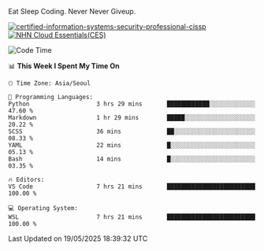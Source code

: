 Eat Sleep Coding.
Never Never Giveup.

[![certified-information-systems-security-professional-cissp](https://github.com/user-attachments/assets/d259884f-7f9a-4d80-a663-6968ead7464a)](https://www.credly.com/badges/f394a010-85a0-450b-9136-8043af01d71c/public_url)
[![NHN Cloud Essentials(CES)](https://github.com/user-attachments/assets/f405dcae-c923-424d-927f-e993bac10fa9)](https://www.nhncloud.com/kr/edu/certification/search)


<!--START_SECTION:waka-->
![Code Time](http://img.shields.io/badge/Code%20Time-4%2C170%20hrs%206%20mins-blue)

📊 **This Week I Spent My Time On** 

```text
🕑︎ Time Zone: Asia/Seoul

💬 Programming Languages: 
Python                   3 hrs 29 mins       ████████████░░░░░░░░░░░░░   47.60 % 
Markdown                 1 hr 29 mins        █████░░░░░░░░░░░░░░░░░░░░   20.22 % 
SCSS                     36 mins             ██░░░░░░░░░░░░░░░░░░░░░░░   08.33 % 
YAML                     22 mins             █░░░░░░░░░░░░░░░░░░░░░░░░   05.13 % 
Bash                     14 mins             █░░░░░░░░░░░░░░░░░░░░░░░░   03.35 % 

🔥 Editors: 
VS Code                  7 hrs 21 mins       █████████████████████████   100.00 % 

💻 Operating System: 
WSL                      7 hrs 21 mins       █████████████████████████   100.00 % 
```


 Last Updated on 19/05/2025 18:39:32 UTC
<!--END_SECTION:waka-->

